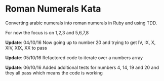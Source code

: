 # Roman Numerals Kata

Converting arabic numerals into roman numerals in Ruby and using TDD.

For now the focus is on 1,2,3 and 5,6,7,8

**Update**: 04/10/16 Now going up to number 20 and trying to get IV, IX, X, XIV, XIX, XX to pass

**Update**: 05/10/16 Refactored code to iterate over a numbers array 

**Update**: 06/10/16 Added additional tests for numbers 4, 14, 19 and 20 and they all pass which means the code is working

